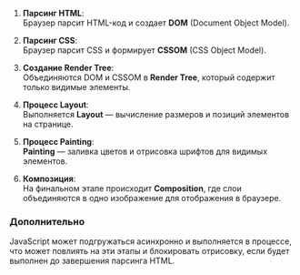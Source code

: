 
1. **Парсинг HTML**:  
    Браузер парсит HTML-код и создает **DOM** (Document Object Model).
    
2. **Парсинг CSS**:  
    Браузер парсит CSS и формирует **CSSOM** (CSS Object Model).
    
3. **Создание Render Tree**:  
    Объединяются DOM и CSSOM в **Render Tree**, который содержит только видимые элементы.
    
4. **Процесс Layout**:  
    Выполняется **Layout** — вычисление размеров и позиций элементов на странице.
    
5. **Процесс Painting**:  
    **Painting** — заливка цветов и отрисовка шрифтов для видимых элементов.
    
6. **Композиция**:  
    На финальном этапе происходит **Composition**, где слои объединяются в одно изображение для отображения в браузере.
    

### Дополнительно

JavaScript может подгружаться асинхронно и выполняется в процессе, что может повлиять на эти этапы и блокировать отрисовку, если будет выполнен до завершения парсинга HTML.
